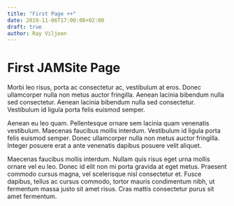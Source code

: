 ```yaml
---
title: "First Page ++"
date: 2019-11-06T17:00:08+02:00
draft: true
author: Ray Viljoen
---
```


# First JAMSite Page

Morbi leo risus, porta ac consectetur ac, vestibulum at eros. Donec ullamcorper nulla non metus auctor fringilla. Aenean lacinia bibendum nulla sed consectetur. Aenean lacinia bibendum nulla sed consectetur. Vestibulum id ligula porta felis euismod semper.

Aenean eu leo quam. Pellentesque ornare sem lacinia quam venenatis vestibulum. Maecenas faucibus mollis interdum. Vestibulum id ligula porta felis euismod semper. Donec ullamcorper nulla non metus auctor fringilla. Integer posuere erat a ante venenatis dapibus posuere velit aliquet.

Maecenas faucibus mollis interdum. Nullam quis risus eget urna mollis ornare vel eu leo. Donec id elit non mi porta gravida at eget metus. Praesent commodo cursus magna, vel scelerisque nisl consectetur et. Fusce dapibus, tellus ac cursus commodo, tortor mauris condimentum nibh, ut fermentum massa justo sit amet risus. Cras mattis consectetur purus sit amet fermentum.
